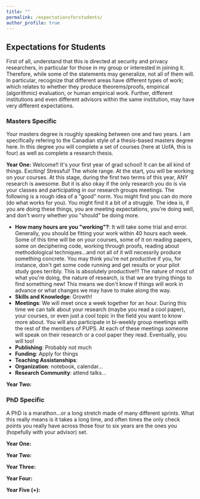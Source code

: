 ```yaml
---
title: ""
permalink: /expectationsforstudents/
author_profile: true
---
```


<h2>Expectations for Students</h2>


First of all, understand that this is directed at security and privacy researchers, in particular for those in my group or interested in joining it. Therefore, while some of the statements may generalize, not all of them will. In particular, recognize that different areas have different types of work; which relates to whether they produce theorems/proofs, empirical (algorithmic) evaluation, or human empirical work. Further, different institutions and even different advisors within the same institution, may have very different expectations. 

<h3>Masters Specific</h3>
Your masters degree is roughly speaking between one and two years. I am specifically refering to the Canadian style of a thesis-based masters degree here. In this degree you will complete a set of courses (here at UofA, this is four) as well as complete a research thesis.  <br/>

<b>Year One:</b>
Welcome!! It's your first year of grad school! It can be all kind of things. Exciting! Stressful! The whole range. At the start, you will be working on your courses. At this stage, during the first two terms of this year, ANY research is awesome. But it is also okay if the only research you do is via your classes and participating in our research groups meetings. The following is a rough idea of a "good" norm. You might find you can do more (do what works for you). You might find it a bit of a struggle. The idea is, if you are doing these things, you are meeting expectations, you're doing well, and don't worry whether you "should" be doing more. 

<ul>
 <li><b>How many hours are you "working"?</b>: It will take some trial and error. Generally, you should be fitting your work within 40 hours each week. Some of this time will be on your courses, some of it on reading papers, some on deciphering code, working through proofs, reading about methodological techniques...and not all of it will necessrily produce something concrete. You may think you're not productive if you, for instance, don't get some code running and get results or your pilot study goes terribly. This is absolutely productive!!! The nature of most of what you're doing, the nature of research, is that we are trying things to find something new! This means we don't know if things will work in advance or what changes we may have to make along the way.  </li>
 <li><b>Skills and Knowledge</b>: Growth!</li>
 <li><b>Meetings</b>: We will meet once a week together for an hour. During this time we can talk about your research (maybe you read a cool paper), your courses, or even just a cool topic in the field you want to know more about. You will also participate in bi-weekly group meetings with the rest of the members of PUPS. At each of these meetings someone will speak on their research or a cool paper they read. Eventually, you will too!</li>
 <li><b>Publishing</b>: Probably not much</li>
 <li><b>Funding</b>: Apply for things</li>
 <li><b>Teaching Assistanships</b>:</li>
 <li><b>Organization</b>: notebook, calendar...</li>
 <li><b>Research Community</b>: attend talks...</li>
</ul>


<b>Year Two:</b>


 <h3>PhD Specific</h3>
A PhD is a marathon...or a long stretch made of many different sprints. What this really means is it takes a long time, and often times the only check points you really have across those four to six years are the ones you (hopefully with your advisor) set. <br/>

<b>Year One:</b>

<b>Year Two:</b>

<b>Year Three:</b>

<b>Year Four:</b>

<b>Year Five (+):</b>


